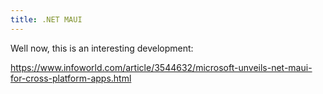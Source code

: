 ```yaml
---
title: .NET MAUI
---
```


Well now, this is an interesting development:



https://www.infoworld.com/article/3544632/microsoft-unveils-net-maui-for-cross-platform-apps.html




